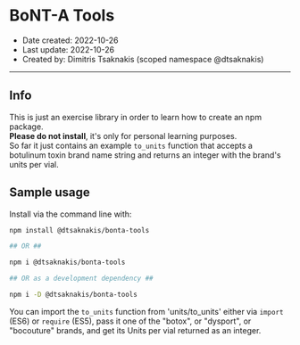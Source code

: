 # BoNT-A Tools

- Date created: 2022-10-26
- Last update: 2022-10-26
- Created by: Dimitris Tsaknakis (scoped namespace \@dtsaknakis)

---

## Info

This is just an exercise library in order to learn how
to create an npm package.  
**Please do not install**, it's only for personal learning purposes.  
So far it just contains an example `to_units` function that accepts a 
botulinum toxin brand name string and returns an integer with the brand's 
units per vial.

## Sample usage

Install via the command line with:

```zsh
npm install @dtsaknakis/bonta-tools

## OR ##

npm i @dtsaknakis/bonta-tools

## OR as a development dependency ##

npm i -D @dtsaknakis/bonta-tools
```

You can import the `to_units` function from 'units/to_units' either 
via `import` (ES6) or `require` (ES5), pass it one of the "botox", 
or "dysport", or "bocouture" brands, and get its Units per 
vial returned as an integer.  

